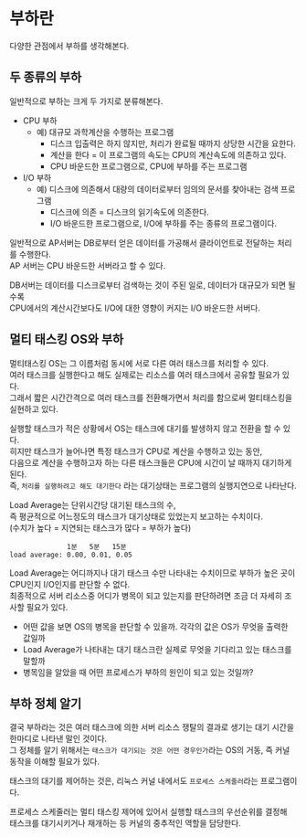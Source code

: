 # 부하란
다양한 관점에서 부하를 생각해본다.

## 두 종류의 부하
일반적으로 부하는 크게 두 가지로 분류해본다.
- CPU 부하
  - 예) 대규모 과학계산을 수행하는 프로그램
    - 디스크 입출력은 하지 않지만, 처리가 완료될 때까지 상당한 시간을 요한다.
    - 계산을 한다 = 이 프로그램의 속도는 CPU의 계산속도에 의존하고 있다.
    - CPU 바운드한 프로그램으로, CPU에 부하를 주는 프로그램
- I/O 부하
  - 예) 디스크에 의존해서 대량의 데이터로부터 임의의 문서를 찾아내는 검색 프로그램
    - 디스크에 의존 = 디스크의 읽기속도에 의존한다.
    - I/O 바운드한 프로그램으로, I/O에 부하를 주는 종류의 프로그램이다.

일반적으로 AP서버는 DB로부터 얻은 데이터를 가공해서 클라이언트로 전달하는 처리를 수행한다.<br>
AP 서버는 CPU 바운드한 서버라고 할 수 있다.

DB서버는 데이터를 디스크로부터 검색하는 것이 주된 일로, 데이터가 대규모가 되면 될수록<br>
CPU에서의 계산시간보다도 I/O에 대한 영향이 커지는 I/O 바운드한 서버다.

## 멀티 태스킹 OS와 부하
멀티태스킹 OS는 그 이름처럼 동시에 서로 다른 여러 태스크를 처리할 수 있다.<br>
여러 태스크를 실행한다고 해도 실제로는 리소스를 여러 태스크에서 공유할 필요가 있다.<br>
그래서 짧은 시간간격으로 여러 태스크를 전환해가면서 처리를 함으로써 멀티태스킹을 실현하고 있다.

실행할 태스크가 적은 상황에서 OS는 태스크에 대기를 발생하지 않고 전환을 할 수 있다.<br>
히지만 태스크가 늘어나면 특정 태스크가 CPU로 계산을 수행하고 있는 동안,<br>
다음으로 계산을 수행하고자 하는 다른 태스크들은 CPU에 시간이 날 때까지 대기하게된다.<br>
즉, `처리를 실행하려고 해도 대기한다` 라는 대기상태는 프로그램의 실행지연으로 나타난다.

Load Average는 단위시간당 대기된 태스크의 수, <br>
즉 평균적으로 어느정도의 태스크가 대기상태로 있었는지 보고하는 수치이다.<br>
(수치가 높다 = 지연되는 태스크가 많다 = 부하가 높다)
```
              1분   5분   15분
load average: 0.00, 0.01, 0.05
```

Load Average는 어디까지나 대기 태스크 수만 나타내는 수치이므로 부하가 높은 곳이 CPU인지 I/O인지를 판단할 수 없다.<br>
최종적으로 서버 리소스중 어디가 병목이 되고 있는지를 판단하려면 조금 더 자세히 조사할 필요가 있다.
- 어떤 값을 보면 OS의 병목을 판단할 수 있을까. 각각의 값은 OS가 무엇을 출력한 값일까
- Load Average가 나타내는 대기 태스크란 실제로 무엇을 기다리고 있는 태스크를 말할까
- 병목임을 알았을 때 어떤 프로세스가 부하의 원인이 되고 있는 것일까?
## 부하 정체 알기
결국 부하라는 것은 여러 태스크에 의한 서버 리소스 쟁탈의 결과로 생기는 대기 시간을 한마디로 나타낸 말인 것이다.<br>
그 정체를 알기 위해서는 `태스크가 대기되는 것은 어떤 경우인가`라는 OS의 거동, 즉 커널 동작을 이해할 필요가 있다.

태스크의 대기를 제어하는 것은, 리눅스 커널 내에서도 `프로세스 스케줄러`라는 프로그램이다.

프로세스 스케줄러는 멀티 태스킹 제어에 있어서 실행할 태스크의 우선순위를 결정해<br>
태스크를 대기시키거나 재개하는 등 커널의 중추적인 역할을 담당한다.

